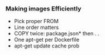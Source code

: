 ### Making images Efficiently
* Pick proper FROM
* Line order matters
* COPY twice: package.json* then . .
* One apt-get per Dockerfile
* apt-get update cache prob
